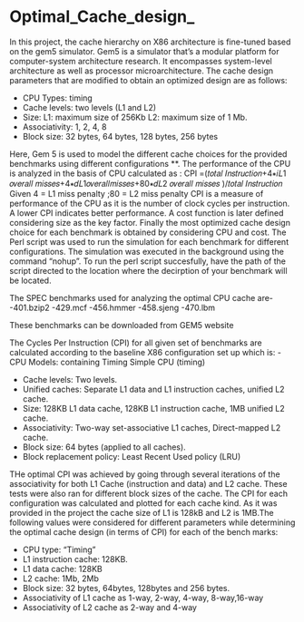 # Optimal_Cache_design_
In this project, the cache hierarchy on X86 architecture is fine-tuned based on the gem5
simulator. Gem5 is a simulator that’s a modular platform for computer-system architecture research.
It encompasses system-level architecture as well as processor microarchitecture.
The cache design parameters that are modified to obtain an optimized design are as follows:
  - CPU Types: timing
  - Cache levels: two levels (L1 and L2)
  - Size: L1: maximum size of 256Kb L2: maximum size of 1 Mb.
  - Associativity: 1, 2, 4, 8
  - Block size: 32 bytes, 64 bytes, 128 bytes, 256 bytes
  
Here, Gem 5 is used to model the different cache choices for the provided benchmarks
using different configurations **. The performance of the CPU is analyzed in the basis of CPU
calculated as : CPI =(𝑡𝑜𝑡𝑎𝑙 𝐼𝑛𝑠𝑡𝑟𝑢𝑐𝑡𝑖𝑜𝑛+4∗𝑖𝐿1 𝑜𝑣𝑒𝑟𝑎𝑙𝑙 𝑚𝑖𝑠𝑠𝑒𝑠+4∗𝑑𝐿1𝑜𝑣𝑒𝑟𝑎𝑙𝑙𝑚𝑖𝑠𝑠𝑒𝑠+80∗𝑑𝐿2 𝑜𝑣𝑒𝑟𝑎𝑙𝑙 𝑚𝑖𝑠𝑠𝑒𝑠 )/𝑡𝑜𝑡𝑎𝑙 𝐼𝑛𝑠𝑡𝑟𝑢𝑐𝑡𝑖𝑜𝑛
Given 4 = L1 miss penalty ;80 = L2 miss penalty
CPI is a measure of performance of the CPU as it is the number of clock cycles per instruction. A
lower CPI indicates better performance.
A cost function is later defined considering size as the key factor. Finally the most optimized cache
design choice for each benchmark is obtained by considering CPU and cost.
 The Perl script was used to run the simulation for each benchmark for different configurations. The simulation was executed in the background using the command “nohup”.
 To run the perl script succesfully, have the path of the script directed to the location where the decirption of your benchmark will be located.
 
 The SPEC benchmarks used for analyzing the optimal CPU cache are-
 -401.bzip2
 -429.mcf
 -456.hmmer
 -458.sjeng
 -470.lbm
 
 These benchmarks can be downloaded from GEM5 website
 
 The Cycles Per Instruction (CPI) for all given set of benchmarks are calculated according to the
baseline X86 configuration set up which is: -
CPU Models: containing Timing Simple CPU (timing)
- Cache levels: Two levels.
- Unified caches: Separate L1 data and L1 instruction caches, unified L2 cache.
- Size: 128KB L1 data cache, 128KB L1 instruction cache, 1MB unified L2 cache.
- Associativity: Two-way set-associative L1 caches, Direct-mapped L2 cache.
- Block size: 64 bytes (applied to all caches).
- Block replacement policy: Least Recent Used policy (LRU)

THe optimal CPI was achieved by going through several iterations of the associativity for both L1 Cache (instruction and
data) and L2 cache. These tests were also ran for different block sizes of the cache. The CPI for each
configuration was calculated and plotted for each cache kind.
As it was provided in the project the cache size of L1 is 128kB and L2 is 1MB.The following values
were considered for different parameters while determining the optimal cache design (in terms of
CPI) for each of the bench marks:
- CPU type: “Timing”
- L1 instruction cache: 128KB.
- L1 data cache: 128KB
- L2 cache: 1Mb, 2Mb
- Block size: 32 bytes, 64bytes, 128bytes and 256 bytes.
- Associativity of L1 cache as 1-way, 2-way, 4-way, 8-way,16-way
- Associativity of L2 cache as 2-way and 4-way
